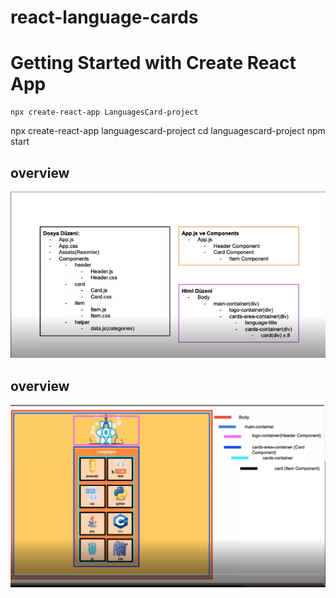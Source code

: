 # react-language-cards

# Getting Started with Create React App
    npx create-react-app LanguagesCard-project
   npx create-react-app languagescard-project
   cd languagescard-project
   npm start
## overview
![](src/assets/pro-pic-1.jpg)

## overview
![](src/assets/pro-pic-2.jpg)